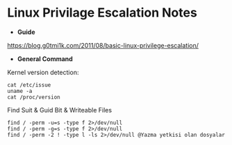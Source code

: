 
# Linux Privilage Escalation Notes

* **Guide**

https://blog.g0tmi1k.com/2011/08/basic-linux-privilege-escalation/

* **General Command**

Kernel version detection:
```
cat /etc/issue
uname -a
cat /proc/version
```

Find Suit & Guid Bit & Writeable Files
```
find / -perm -u=s -type f 2>/dev/null
find / -perm -g=s -type f 2>/dev/null
find / -perm -2 ! -type l -ls 2>/dev/null @Yazma yetkisi olan dosyalar
```

